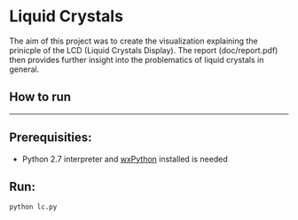 Liquid Crystals
===============

The aim of this project was to create the visualization explaining the prinicple of the LCD (Liquid Crystals Display). The report (doc/report.pdf) then provides further insight into the problematics of liquid crystals in general.

How to run
---------------
---------------

Prerequisities:
---------------
- Python 2.7 interpreter and [wxPython](http://www.wxpython.org/ "wxPython") installed is needed

Run:
----
    python lc.py
